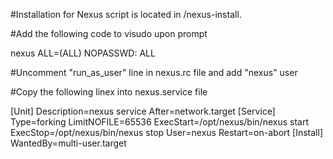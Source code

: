 #Installation for Nexus script is located in /nexus-install.

#Add the following code to visudo upon prompt

nexus ALL=(ALL) NOPASSWD: ALL

#Uncomment "run_as_user" line in nexus.rc file and add "nexus" user

#Copy the following linex into nexus.service file

[Unit]
Description=nexus service
After=network.target
[Service]
Type=forking
LimitNOFILE=65536
ExecStart=/opt/nexus/bin/nexus start
ExecStop=/opt/nexus/bin/nexus stop
User=nexus
Restart=on-abort
[Install]
WantedBy=multi-user.target

